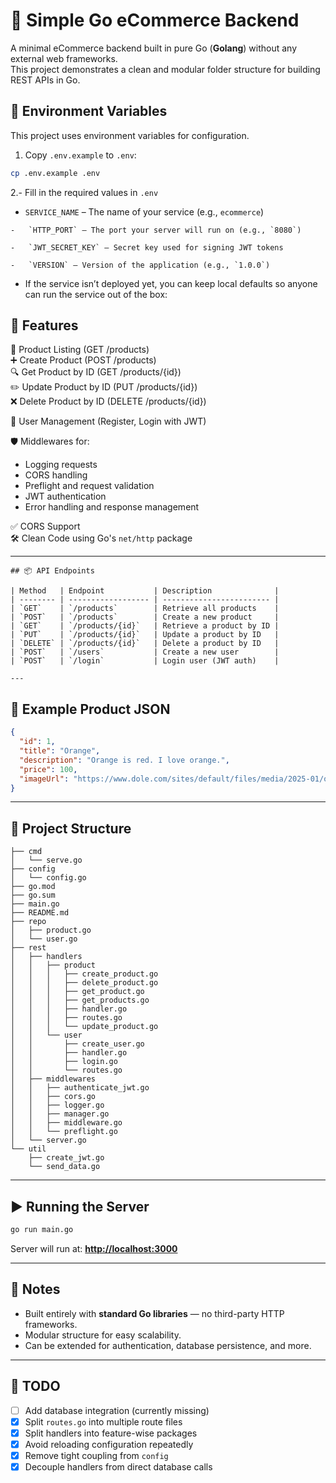 # 🛒 Simple Go eCommerce Backend

A minimal eCommerce backend built in pure Go (**Golang**) without any external web frameworks.  
This project demonstrates a clean and modular folder structure for building REST APIs in Go.

## 🌿 Environment Variables

This project uses environment variables for configuration.  

1. Copy `.env.example` to `.env`:

```bash
cp .env.example .env
```
2.-   Fill in the required values in `.env`

  -   `SERVICE_NAME` – The name of your service (e.g., `ecommerce`)
        
    -   `HTTP_PORT` – The port your server will run on (e.g., `8080`)
        
    -   `JWT_SECRET_KEY` – Secret key used for signing JWT tokens
        
    -   `VERSION` – Version of the application (e.g., `1.0.0`)
        
-   If the service isn’t deployed yet, you can keep local defaults so anyone can run the service out of the box:


## 🚀 Features

📜 Product Listing (GET /products)  
➕ Create Product (POST /products)  
🔍 Get Product by ID (GET /products/{id})  
✏️ Update Product by ID (PUT /products/{id})  
❌ Delete Product by ID (DELETE /products/{id})  

👤 User Management (Register, Login with JWT)  

🛡 Middlewares for:
- Logging requests  
- CORS handling  
- Preflight and request validation  
- JWT authentication  
- Error handling and response management  

✅ CORS Support  
🛠 Clean Code using Go's `net/http` package  

---
```
## 📦 API Endpoints

| Method   | Endpoint           | Description              |
| -------- | ------------------ | ------------------------ |
| `GET`    | `/products`        | Retrieve all products    |
| `POST`   | `/products`        | Create a new product     |
| `GET`    | `/products/{id}`   | Retrieve a product by ID |
| `PUT`    | `/products/{id}`   | Update a product by ID   |
| `DELETE` | `/products/{id}`   | Delete a product by ID   |
| `POST`   | `/users`           | Create a new user        |
| `POST`   | `/login`           | Login user (JWT auth)    |

---
```



## 🧪 Example Product JSON

```json
{
  "id": 1,
  "title": "Orange",
  "description": "Orange is red. I love orange.",
  "price": 100,
  "imageUrl": "https://www.dole.com/sites/default/files/media/2025-01/oranges.png"
}
````

---

## 📂 Project Structure
```
├── cmd
│   └── serve.go
├── config
│   └── config.go
├── go.mod
├── go.sum
├── main.go
├── README.md
├── repo
│   ├── product.go
│   └── user.go
├── rest
│   ├── handlers
│   │   ├── product
│   │   │   ├── create_product.go
│   │   │   ├── delete_product.go
│   │   │   ├── get_product.go
│   │   │   ├── get_products.go
│   │   │   ├── handler.go
│   │   │   ├── routes.go
│   │   │   └── update_product.go
│   │   └── user
│   │       ├── create_user.go
│   │       ├── handler.go
│   │       ├── login.go
│   │       └── routes.go
│   ├── middlewares
│   │   ├── authenticate_jwt.go
│   │   ├── cors.go
│   │   ├── logger.go
│   │   ├── manager.go
│   │   ├── middleware.go
│   │   └── preflight.go
│   └── server.go
└── util
    ├── create_jwt.go
    └── send_data.go
```

---

## ▶️ Running the Server

```bash
go run main.go
```

Server will run at: **[http://localhost:3000](http://localhost:3000)**

---

## 📌 Notes

* Built entirely with **standard Go libraries** — no third-party HTTP frameworks.
* Modular structure for easy scalability.
* Can be extended for authentication, database persistence, and more.

---

## 📝 TODO
* [ ] Add database integration (currently missing)
* [X] Split `routes.go` into multiple route files
* [X] Split handlers into feature-wise packages
* [X] Avoid reloading configuration repeatedly
* [X] Remove tight coupling from `config`
* [X] Decouple handlers from direct database calls
